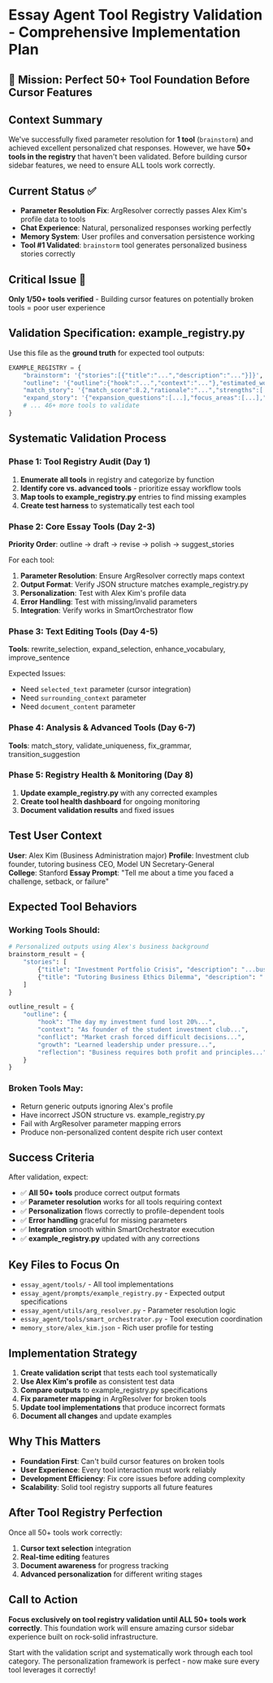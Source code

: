# Essay Agent Tool Registry Validation - Comprehensive Implementation Plan

## 🎯 Mission: Perfect 50+ Tool Foundation Before Cursor Features

## Context Summary
We've successfully fixed parameter resolution for **1 tool** (`brainstorm`) and achieved excellent personalized chat responses. However, we have **50+ tools in the registry** that haven't been validated. Before building cursor sidebar features, we need to ensure ALL tools work correctly.

## Current Status ✅
- **Parameter Resolution Fix**: ArgResolver correctly passes Alex Kim's profile data to tools
- **Chat Experience**: Natural, personalized responses working perfectly  
- **Memory System**: User profiles and conversation persistence working
- **Tool #1 Validated**: `brainstorm` tool generates personalized business stories correctly

## Critical Issue 🚨
**Only 1/50+ tools verified** - Building cursor features on potentially broken tools = poor user experience

## Validation Specification: example_registry.py
Use this file as the **ground truth** for expected tool outputs:

```python
EXAMPLE_REGISTRY = {
    "brainstorm": '{"stories":[{"title":"...","description":"..."}]}',     # ✅ WORKING
    "outline": '{"outline":{"hook":"...","context":"..."},"estimated_word_count":650}',  # ❓ NEEDS TESTING
    "match_story": '{"match_score":8.2,"rationale":"...","strengths":[...],"weaknesses":[...]}',  # ❓ NEEDS TESTING
    "expand_story": '{"expansion_questions":[...],"focus_areas":[...],"missing_details":[...]}',  # ❓ NEEDS TESTING
    # ... 46+ more tools to validate
}
```

## Systematic Validation Process

### Phase 1: Tool Registry Audit (Day 1)
1. **Enumerate all tools** in registry and categorize by function
2. **Identify core vs. advanced tools** - prioritize essay workflow tools
3. **Map tools to example_registry.py** entries to find missing examples
4. **Create test harness** to systematically test each tool

### Phase 2: Core Essay Tools (Day 2-3)  
**Priority Order**: outline → draft → revise → polish → suggest_stories

For each tool:
1. **Parameter Resolution**: Ensure ArgResolver correctly maps context
2. **Output Format**: Verify JSON structure matches example_registry.py
3. **Personalization**: Test with Alex Kim's profile data
4. **Error Handling**: Test with missing/invalid parameters
5. **Integration**: Verify works in SmartOrchestrator flow

### Phase 3: Text Editing Tools (Day 4-5)
**Tools**: rewrite_selection, expand_selection, enhance_vocabulary, improve_sentence

Expected Issues:
- Need `selected_text` parameter (cursor integration)
- Need `surrounding_context` parameter  
- Need `document_content` parameter

### Phase 4: Analysis & Advanced Tools (Day 6-7)
**Tools**: match_story, validate_uniqueness, fix_grammar, transition_suggestion

### Phase 5: Registry Health & Monitoring (Day 8)
1. **Update example_registry.py** with any corrected examples
2. **Create tool health dashboard** for ongoing monitoring
3. **Document validation results** and fixed issues

## Test User Context
**User**: Alex Kim (Business Administration major)
**Profile**: Investment club founder, tutoring business CEO, Model UN Secretary-General  
**College**: Stanford
**Essay Prompt**: "Tell me about a time you faced a challenge, setback, or failure"

## Expected Tool Behaviors

### Working Tools Should:
```python
# Personalized outputs using Alex's business background
brainstorm_result = {
    "stories": [
        {"title": "Investment Portfolio Crisis", "description": "...business challenge..."},
        {"title": "Tutoring Business Ethics Dilemma", "description": "...leadership challenge..."}
    ]
}

outline_result = {
    "outline": {
        "hook": "The day my investment fund lost 20%...",
        "context": "As founder of the student investment club...",
        "conflict": "Market crash forced difficult decisions...",
        "growth": "Learned leadership under pressure...",  
        "reflection": "Business requires both profit and principles..."
    }
}
```

### Broken Tools May:
- Return generic outputs ignoring Alex's profile
- Have incorrect JSON structure vs. example_registry.py
- Fail with ArgResolver parameter mapping errors
- Produce non-personalized content despite rich user context

## Success Criteria
After validation, expect:
- ✅ **All 50+ tools** produce correct output formats
- ✅ **Parameter resolution** works for all tools requiring context
- ✅ **Personalization** flows correctly to profile-dependent tools  
- ✅ **Error handling** graceful for missing parameters
- ✅ **Integration** smooth within SmartOrchestrator execution
- ✅ **example_registry.py** updated with any corrections

## Key Files to Focus On
- `essay_agent/tools/` - All tool implementations
- `essay_agent/prompts/example_registry.py` - Expected output specifications
- `essay_agent/utils/arg_resolver.py` - Parameter resolution logic
- `essay_agent/tools/smart_orchestrator.py` - Tool execution coordination
- `memory_store/alex_kim.json` - Rich user profile for testing

## Implementation Strategy
1. **Create validation script** that tests each tool systematically
2. **Use Alex Kim's profile** as consistent test data
3. **Compare outputs** to example_registry.py specifications
4. **Fix parameter mapping** in ArgResolver for broken tools
5. **Update tool implementations** that produce incorrect formats
6. **Document all changes** and update examples

## Why This Matters
- **Foundation First**: Can't build cursor features on broken tools
- **User Experience**: Every tool interaction must work reliably
- **Development Efficiency**: Fix core issues before adding complexity
- **Scalability**: Solid tool registry supports all future features

## After Tool Registry Perfection
Once all 50+ tools work correctly:
1. **Cursor text selection** integration
2. **Real-time editing** features  
3. **Document awareness** for progress tracking
4. **Advanced personalization** for different writing stages

## Call to Action
**Focus exclusively on tool registry validation until ALL 50+ tools work correctly**. This foundation work will ensure amazing cursor sidebar experience built on rock-solid infrastructure.

Start with the validation script and systematically work through each tool category. The personalization framework is perfect - now make sure every tool leverages it correctly! 